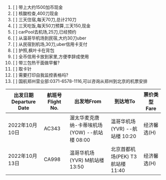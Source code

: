1. [ ] 带上大约1500加币现金
2. [ ] 核酸检查,400刀现金
3.  [ ] 三天住宿,每天70刀,总计210刀
4.  [ ] 三天吃饭,每天50刀预算,三天150,现金
5.  [ ] carPool去机场,25刀,已经预约
6.  [ ] 从温哥华机场到民宿,大约30刀uber
7.  [ ] 从民宿到机场,30刀,uber信用卡支付
8.  [ ] 护照,枫叶卡在背包
9.  [ ] 全币信用卡放到家里,方便李辞成使用
10. [ ] 带三包热干面做早餐?
11. [ ] 取卡针
12. [ ] 需要打印自我监控表格吗?
13. [ ] 国航郑州营业部:0371-6578-1116,可以咨询从郑州到北京的机票安排





|出发日期Departure Date|航班号Flight No.|出发地From	|到达地To|票价类型 Fare |
|---|---|---|---|---|
|2022年10月10日|AC343|渥太华麦克唐纳-卡蒂埃机场(YOW) --航站楼 08:00|温哥华机场(YVR) --航站楼 10:20|经济馨选(H)|
|2022年10月13日|CA998|温哥华机场(YVR) M航站楼 13:50	|北京首都机场(PEK) T3航站楼 11:40|经济馨选(H)|
